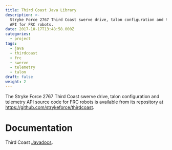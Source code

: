 ```yaml
---
title: Third Coast Java Library
description: >-
  Stryke Force 2767 Third Coast swerve drive, talon configuration and telemetry
  API for FRC robots.
date: 2017-10-17T13:48:58.000Z
categories:
  - project
tags:
  - java
  - thirdcoast
  - frc
  - swerve
  - telemetry
  - talon
draft: false
weight: 2
---
```


The Stryke Force 2767 Third Coast swerve drive, talon configuration and telemetry API source code for FRC robots is available from its repository at <https://github.com/strykeforce/thirdcoast>.

# Documentation

Third Coast [Javadocs][javadoc].

[javadoc]: https://strykeforce.github.io/thirdcoast/javadoc/

